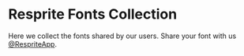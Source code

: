# Resprite Fonts Collection
Here we collect the fonts shared by our users. Share your font with us [@RespriteApp](https://twitter.com/RespriteApp).
